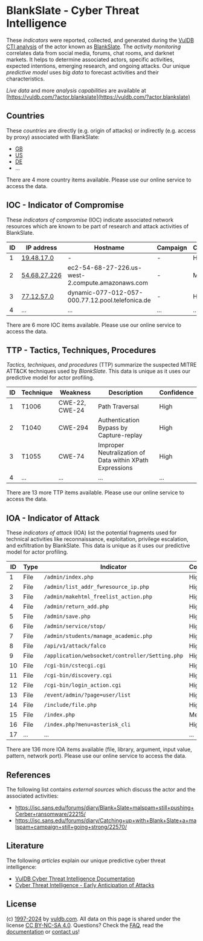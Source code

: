 # BlankSlate - Cyber Threat Intelligence

These _indicators_ were reported, collected, and generated during the [VulDB CTI analysis](https://vuldb.com/?kb.cti) of the actor known as [BlankSlate](https://vuldb.com/?actor.blankslate). The _activity monitoring_ correlates data from social media, forums, chat rooms, and darknet markets. It helps to determine associated actors, specific activities, expected intentions, emerging research, and ongoing attacks. Our unique _predictive model_ uses _big data_ to forecast activities and their characteristics.

_Live data_ and more _analysis capabilities_ are available at [https://vuldb.com/?actor.blankslate](https://vuldb.com/?actor.blankslate)

## Countries

These _countries_ are directly (e.g. origin of attacks) or indirectly (e.g. access by proxy) associated with BlankSlate:

* [GB](https://vuldb.com/?country.gb)
* [US](https://vuldb.com/?country.us)
* [DE](https://vuldb.com/?country.de)
* ...

There are 4 more country items available. Please use our online service to access the data.

## IOC - Indicator of Compromise

These _indicators of compromise_ (IOC) indicate associated network resources which are known to be part of research and attack activities of BlankSlate.

ID | IP address | Hostname | Campaign | Confidence
-- | ---------- | -------- | -------- | ----------
1 | [19.48.17.0](https://vuldb.com/?ip.19.48.17.0) | - | - | High
2 | [54.68.27.226](https://vuldb.com/?ip.54.68.27.226) | ec2-54-68-27-226.us-west-2.compute.amazonaws.com | - | Medium
3 | [77.12.57.0](https://vuldb.com/?ip.77.12.57.0) | dynamic-077-012-057-000.77.12.pool.telefonica.de | - | High
4 | ... | ... | ... | ...

There are 6 more IOC items available. Please use our online service to access the data.

## TTP - Tactics, Techniques, Procedures

_Tactics, techniques, and procedures_ (TTP) summarize the suspected MITRE ATT&CK techniques used by _BlankSlate_. This data is unique as it uses our predictive model for actor profiling.

ID | Technique | Weakness | Description | Confidence
-- | --------- | -------- | ----------- | ----------
1 | T1006 | CWE-22, CWE-24 | Path Traversal | High
2 | T1040 | CWE-294 | Authentication Bypass by Capture-replay | High
3 | T1055 | CWE-74 | Improper Neutralization of Data within XPath Expressions | High
4 | ... | ... | ... | ...

There are 13 more TTP items available. Please use our online service to access the data.

## IOA - Indicator of Attack

These _indicators of attack_ (IOA) list the potential fragments used for technical activities like reconnaissance, exploitation, privilege escalation, and exfiltration by BlankSlate. This data is unique as it uses our predictive model for actor profiling.

ID | Type | Indicator | Confidence
-- | ---- | --------- | ----------
1 | File | `/admin/index.php` | High
2 | File | `/admin/list_addr_fwresource_ip.php` | High
3 | File | `/admin/makehtml_freelist_action.php` | High
4 | File | `/admin/return_add.php` | High
5 | File | `/admin/save.php` | High
6 | File | `/admin/service/stop/` | High
7 | File | `/admin/students/manage_academic.php` | High
8 | File | `/api/v1/attack/falco` | High
9 | File | `/application/websocket/controller/Setting.php` | High
10 | File | `/cgi-bin/cstecgi.cgi` | High
11 | File | `/cgi-bin/discovery.cgi` | High
12 | File | `/cgi-bin/login_action.cgi` | High
13 | File | `/event/admin/?page=user/list` | High
14 | File | `/include/file.php` | High
15 | File | `/index.php` | Medium
16 | File | `/index.php?menu=asterisk_cli` | High
17 | ... | ... | ...

There are 136 more IOA items available (file, library, argument, input value, pattern, network port). Please use our online service to access the data.

## References

The following list contains _external sources_ which discuss the actor and the associated activities:

* https://isc.sans.edu/forums/diary/Blank+Slate+malspam+still+pushing+Cerber+ransomware/22215/
* https://isc.sans.edu/forums/diary/Catching+up+with+Blank+Slate+a+malspam+campaign+still+going+strong/22570/

## Literature

The following _articles_ explain our unique predictive cyber threat intelligence:

* [VulDB Cyber Threat Intelligence Documentation](https://vuldb.com/?kb.cti)
* [Cyber Threat Intelligence - Early Anticipation of Attacks](https://www.scip.ch/en/?labs.20201022)

## License

(c) [1997-2024](https://vuldb.com/?kb.changelog) by [vuldb.com](https://vuldb.com/?kb.about). All data on this page is shared under the license [CC BY-NC-SA 4.0](https://creativecommons.org/licenses/by-nc-sa/4.0/). Questions? Check the [FAQ](https://vuldb.com/?kb.faq), read the [documentation](https://vuldb.com/?kb) or [contact us](https://vuldb.com/?contact)!
